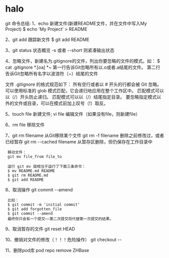 # halo

git 命令总结:
1、echo 新建文件(新建README文件，并在文件中写入My Project)
$ echo 'My Project' > README

2、git add <FILE PATH> 跟踪新文件
$ git add README

3、git status 状态概览 -s 或者 --short 则紧凑输出状态

4、忽略文件，新建名为.gitignore的文件，列出你要忽略的文件的模式。如：
$ cat .gitignore
*.[oa]
*~
第一行告诉Git忽略所有以.o或者.a结尾的文件。
第二行告诉Git忽略所有名字以波浪符（~）结尾的文件

文件 .gitignore 的格式规范如下：
所有空行或者以 # 开头的行都会被 Git 忽略。
可以使用标准的 glob 模式匹配，它会递归地应用在整个工作区中。
匹配模式可以以（/）开头防止递归。
匹配模式可以以（/）结尾指定目录。
要忽略指定模式以外的文件或目录，可以在模式前加上叹号（!）取反。

5、touch file 新建文件; vi file 编辑文件（如果没有file，则新建file）

6、rm file 移除文件

7、git rm filename 从Git移除某个文件
     git rm -f filename 删除之前修改过，或者已经暂存
     git rm --cached filename 从暂存区删除，但仍保存在工作目录中
     
     移动文件：
     git mv file_from file_to
     
     运行 git mv 就相当于运行了下面三条命令：
     $ mv README.md README
     $ git rm README.md
     $ git add README
     
8、取消操作
     git commit --amend
     
     比如：
     $ git commit -m 'initial commit'
     $ git add forgotten_file
     $ git commit --amend
     最终你只会有一个提交——第二次提交将代替第一次提交的结果。
     
9、取消暂存的文件
      git reset HEAD <file>
      
10、撤销对文件的修改（！！！危险操作）
      git checkout -- <file> 

11、删除pod库
     pod repo remove ZHBase 
